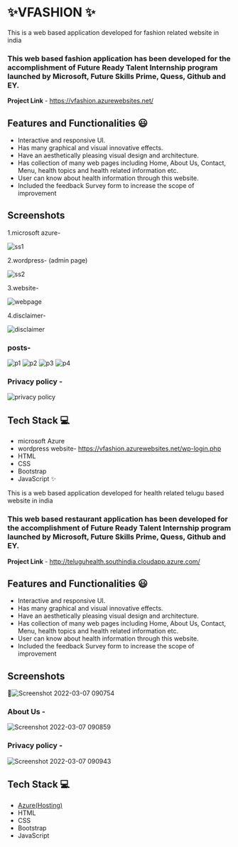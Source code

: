# ✨VFASHION   ✨

This is a web based application developed for fashion related website in india

### This web based fashion application has been developed for the accomplishment of Future Ready Talent Internship program launched by Microsoft, Future Skills Prime, Quess, Github and EY.


**Project Link** - https://vfashion.azurewebsites.net/


## Features and Functionalities 😃

- Interactive and responsive UI.
- Has many graphical and visual innovative effects.
- Have an aesthetically pleasing visual design and architecture.
- Has collection of many web pages including Home, About Us, Contact, Menu, health topics and health related information etc.
- User can know about health information through this website.
- Included the feedback Survey form to increase the scope of improvement 

## Screenshots

1.microsoft azure-

![ss1](https://user-images.githubusercontent.com/112483197/197733821-f3a74fb9-b2bb-4541-b9eb-60df6f580647.png)

2.wordpress- (admin page)

![ss2](https://user-images.githubusercontent.com/112483197/197734612-3ffca75f-f7f8-4c0c-94dd-b58b8a6ae20d.png)

3.website-

![webpage](https://user-images.githubusercontent.com/112483197/197738505-a683c107-7861-4594-976e-bd817fdb0ddf.png)

4.disclaimer-

![disclaimer](https://user-images.githubusercontent.com/112483197/197738773-f472f8c0-c11b-4913-ad8d-f600575978d8.png)

### posts-
![p1](https://user-images.githubusercontent.com/112483197/197738889-9820dc94-5249-4bc2-b64f-01312ec7bb27.png)
![p2](https://user-images.githubusercontent.com/112483197/197738983-a3d38f72-31b0-4e48-9c32-69ce28340925.png)
![p3](https://user-images.githubusercontent.com/112483197/197739005-d931887f-c35e-4bd5-bdea-b7abc1e3261c.png)
![p4](https://user-images.githubusercontent.com/112483197/197739048-4e1ab302-31a3-4c24-a6b0-aa28e74f5314.png)

### Privacy policy -

![privacy policy](https://user-images.githubusercontent.com/112483197/197739164-25b0df7e-ad3e-494c-8223-3df542ef6c2b.png)


## Tech Stack 💻

- microsoft Azure
- wordpress website- https://vfashion.azurewebsites.net/wp-login.php
- HTML
- CSS
- Bootstrap
- JavaScript ✨

This is a web based application developed for health related telugu based website in india

### This web based restaurant application has been developed for the accomplishment of Future Ready Talent Internship program launched by Microsoft, Future Skills Prime, Quess, Github and EY.


**Project Link** - http://teluguhealth.southindia.cloudapp.azure.com/


## Features and Functionalities 😃

- Interactive and responsive UI.
- Has many graphical and visual innovative effects.
- Have an aesthetically pleasing visual design and architecture.
- Has collection of many web pages including Home, About Us, Contact, Menu, health topics and health related information etc.
- User can know about health information through this website.
- Included the feedback Survey form to increase the scope of improvement 

## Screenshots

 📸![Screenshot 2022-03-07 090754](https://user-images.githubusercontent.com/98517345/156963750-f5d694b6-a371-4b41-817f-22c8291b37da.jpg)



   

### About Us -



![Screenshot 2022-03-07 090859](https://user-images.githubusercontent.com/98517345/156963803-135e9564-ca95-458e-9074-0d7aa2f7d586.jpg)


### Privacy policy -


![Screenshot 2022-03-07 090943](https://user-images.githubusercontent.com/98517345/156963849-e8ead038-b9ea-4320-9165-9f99cf00d9d2.jpg)



## Tech Stack 💻

- [Azure(Hosting)](https://azure.microsoft.com/en-in/features/azure-portal/)
- HTML
- CSS
- Bootstrap
- JavaScript
